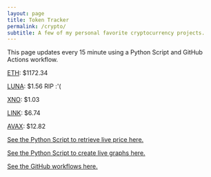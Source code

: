 ```yaml
---
layout: page
title: Token Tracker
permalink: /crypto/
subtitle: A few of my personal favorite cryptocurrency projects.
---
```


 This page updates every 15 minute using a Python Script and GitHub Actions workflow.


<!--BEGINCRYPTOINPUT-->
[ETH](https://smfxfc.github.io/crypto/eth.html): $1172.34

[LUNA](https://smfxfc.github.io/crypto/luna.html): $1.56 RIP :'(

[XNO](https://smfxfc.github.io/crypto/xno.html): $1.03

[LINK](https://smfxfc.github.io/crypto/link.html): $6.74

[AVAX](https://smfxfc.github.io/crypto/avax.html): $12.82

<!--ENDCRYPTOINPUT-->
 
 
[See the Python Script to retrieve live price here.](https://github.com/smfxfc/smfxfc.github.io/blob/master/src/get_cryptos.py)

[See the Python Script to create live graphs here.](https://github.com/smfxfc/smfxfc.github.io/blob/master/src/graph_crypto.py)

[See the GitHub workflows here.](https://github.com/smfxfc/smfxfc.github.io/blob/master/.github/workflows/)
